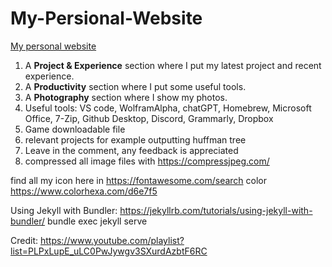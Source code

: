 # My-Persional-Website

[My personal website](https://woodylinwc.github.io/)

1. A **Project & Experience** section where I put my latest project and recent experience.
2. A **Productivity** section where I put some useful tools.
3. A **Photography** section where I show my photos.
5. Useful tools: VS code, WolframAlpha, chatGPT, Homebrew, Microsoft Office, 7-Zip, Github Desktop, Discord, Grammarly, Dropbox
6. Game downloadable file
7. relevant projects for example outputting huffman tree
8. Leave in the comment, any feedback is appreciated
9. compressed all image files with https://compressjpeg.com/

find all my icon here in https://fontawesome.com/search
color https://www.colorhexa.com/d6e7f5


Using Jekyll with Bundler: https://jekyllrb.com/tutorials/using-jekyll-with-bundler/
bundle exec jekyll serve

Credit: https://www.youtube.com/playlist?list=PLPxLupE_uLC0PwJywgv3SXurdAzbtF6RC